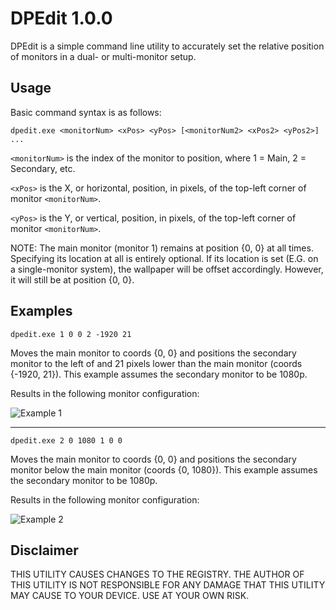 # DPEdit 1.0.0
DPEdit is a simple command line utility to accurately set the relative position of monitors in a dual- or multi-monitor setup.

## Usage

Basic command syntax is as follows:
```
dpedit.exe <monitorNum> <xPos> <yPos> [<monitorNum2> <xPos2> <yPos2>] ...
```
`<monitorNum>` is the index of the monitor to position, where 1 = Main, 2 = Secondary, etc.

`<xPos>` is the X, or horizontal, position, in pixels, of the top-left corner of monitor `<monitorNum>`.

`<yPos>` is the Y, or vertical, position, in pixels, of the top-left corner of monitor `<monitorNum>`.

NOTE: The main monitor (monitor 1) remains at position {0, 0} at all times. Specifying its location at all is entirely optional.
If its location is set (E.G. on a single-monitor system), the wallpaper will be offset accordingly. However, it will still be at position {0, 0}.

## Examples

```
dpedit.exe 1 0 0 2 -1920 21
```
Moves the main monitor to coords {0, 0} and positions the secondary monitor to the left of
and 21 pixels lower than the main monitor (coords {-1920, 21}).
This example assumes the secondary monitor to be 1080p.

Results in the following monitor configuration:

![Example 1](https://user-images.githubusercontent.com/43104632/122635504-585a4880-d0b2-11eb-8242-18adf913d570.jpg)

---

```
dpedit.exe 2 0 1080 1 0 0
```
Moves the main monitor to coords {0, 0} and positions the secondary monitor below the main monitor (coords {0, 1080}).
This example assumes the secondary monitor to be 1080p.

Results in the following monitor configuration:

![Example 2](https://user-images.githubusercontent.com/43104632/122635610-ecc4ab00-d0b2-11eb-9b39-dbfc91be58bc.jpg)

## Disclaimer
THIS UTILITY CAUSES CHANGES TO THE REGISTRY.
THE AUTHOR OF THIS UTILITY IS NOT RESPONSIBLE FOR ANY DAMAGE THAT THIS UTILITY MAY CAUSE TO YOUR DEVICE.
USE AT YOUR OWN RISK.
